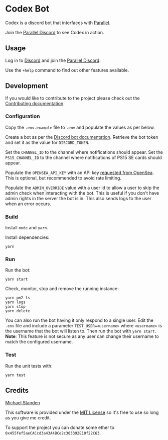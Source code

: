 # Codex Bot

Codex is a discord bot that interfaces with [Parallel](https://www.parallel.life).

Join the [Parallel Discord](https://discord.gg/JwWkFAsmA6) to see Codex in action.

## Usage

Log in to [Discord](https://discord.com) and join the [Parallel Discord](https://discord.gg/JwWkFAsmA6).

Use the `+help` command to find out other features available.

## Development

If you would like to contribute to the project please check out the [Contributing documentation](https://github.com/ScreamingHawk/codex-parallel-bot/blob/main/CONTRIBUTING.md).

### Configuration

Copy the `.env.example` file to `.env` and populate the values as per below.

Create a bot as per the [Discord bot documentation](https://discord.com/developers/docs/intro).
Retrieve the bot token and set it as the value for `DISCORD_TOKEN`.

Set the `CHANNEL_ID` to the channel where notifications should appear.
Set the `PS15_CHANNEL_ID` to the channel where notifications of PS15 SE cards should appear.

Populate the `OPENSEA_API_KEY` with an API key [requested from OpenSea](https://docs.opensea.io/reference#request-an-api-key).
This is optional, but recommended to avoid rate limiting.

Populate the `ADMIN_OVERRIDE` value with a user id to allow a user to skip the admin check when interacting with the bot.
This is useful if you don't have admin rights in the server the bot is in.
This also sends logs to the user when an error occurs.

### Build

Install `node` and `yarn`.

Install dependencies:

```
yarn
```

### Run

Run the bot:

```
yarn start
```

Check, monitor, stop and remove the running instance:

```
yarn pm2 ls
yarn logs
yarn stop
yarn delete
```

You can also run the bot having it only respond to a single user.
Edit the `.env` file and include a parameter `TEST_USER=<username>` where `<username>` is the username that the bot will listen to. Then run the bot with `yarn start`.
**Note**: This feature is not secure as any user can change their username to match the configured username.

### Test

Run the unit tests with:

```
yarn test
```

## Credits

[Michael Standen](https://michael.standen.link)

This software is provided under the [MIT License](https://tldrlegal.com/license/mit-license) so it's free to use so long as you give me credit.

To support the project you can donate some ether to `0x455fef5aeCACcd3a43A4BCe2c303392E10f22C63`.
